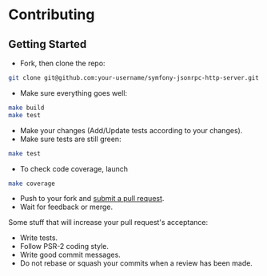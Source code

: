 # Contributing

## Getting Started
 * Fork, then clone the repo:
```bash
git clone git@github.com:your-username/symfony-jsonrpc-http-server.git
````

 * Make sure everything goes well:
```bash
make build
make test
```

 * Make your changes (Add/Update tests according to your changes).
 * Make sure tests are still green:
```bash
make test
```

 * To check code coverage, launch
```bash
make coverage
```

 * Push to your fork and [submit a pull request](https://github.com/yoanm/symfony-jsonrpc-http-server/compare/).
 * Wait for feedback or merge.

  Some stuff that will increase your pull request's acceptance:
   * Write tests.
   * Follow PSR-2 coding style.
   * Write good commit messages.
   * Do not rebase or squash your commits when a review has been made.
